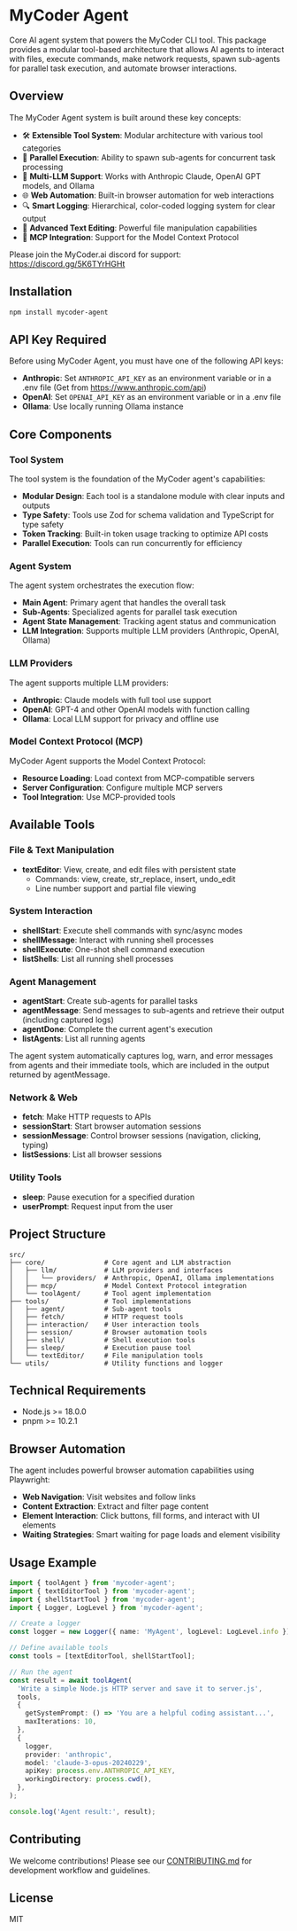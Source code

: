 # MyCoder Agent

Core AI agent system that powers the MyCoder CLI tool. This package provides a modular tool-based architecture that allows AI agents to interact with files, execute commands, make network requests, spawn sub-agents for parallel task execution, and automate browser interactions.

## Overview

The MyCoder Agent system is built around these key concepts:

- 🛠️ **Extensible Tool System**: Modular architecture with various tool categories
- 🔄 **Parallel Execution**: Ability to spawn sub-agents for concurrent task processing
- 🔌 **Multi-LLM Support**: Works with Anthropic Claude, OpenAI GPT models, and Ollama
- 🌐 **Web Automation**: Built-in browser automation for web interactions
- 🔍 **Smart Logging**: Hierarchical, color-coded logging system for clear output
- 📝 **Advanced Text Editing**: Powerful file manipulation capabilities
- 🔄 **MCP Integration**: Support for the Model Context Protocol

Please join the MyCoder.ai discord for support: https://discord.gg/5K6TYrHGHt

## Installation

```bash
npm install mycoder-agent
```

## API Key Required

Before using MyCoder Agent, you must have one of the following API keys:

- **Anthropic**: Set `ANTHROPIC_API_KEY` as an environment variable or in a .env file (Get from https://www.anthropic.com/api)
- **OpenAI**: Set `OPENAI_API_KEY` as an environment variable or in a .env file
- **Ollama**: Use locally running Ollama instance

## Core Components

### Tool System

The tool system is the foundation of the MyCoder agent's capabilities:

- **Modular Design**: Each tool is a standalone module with clear inputs and outputs
- **Type Safety**: Tools use Zod for schema validation and TypeScript for type safety
- **Token Tracking**: Built-in token usage tracking to optimize API costs
- **Parallel Execution**: Tools can run concurrently for efficiency

### Agent System

The agent system orchestrates the execution flow:

- **Main Agent**: Primary agent that handles the overall task
- **Sub-Agents**: Specialized agents for parallel task execution
- **Agent State Management**: Tracking agent status and communication
- **LLM Integration**: Supports multiple LLM providers (Anthropic, OpenAI, Ollama)

### LLM Providers

The agent supports multiple LLM providers:

- **Anthropic**: Claude models with full tool use support
- **OpenAI**: GPT-4 and other OpenAI models with function calling
- **Ollama**: Local LLM support for privacy and offline use

### Model Context Protocol (MCP)

MyCoder Agent supports the Model Context Protocol:

- **Resource Loading**: Load context from MCP-compatible servers
- **Server Configuration**: Configure multiple MCP servers
- **Tool Integration**: Use MCP-provided tools

## Available Tools

### File & Text Manipulation

- **textEditor**: View, create, and edit files with persistent state
  - Commands: view, create, str_replace, insert, undo_edit
  - Line number support and partial file viewing

### System Interaction

- **shellStart**: Execute shell commands with sync/async modes
- **shellMessage**: Interact with running shell processes
- **shellExecute**: One-shot shell command execution
- **listShells**: List all running shell processes

### Agent Management

- **agentStart**: Create sub-agents for parallel tasks
- **agentMessage**: Send messages to sub-agents and retrieve their output (including captured logs)
- **agentDone**: Complete the current agent's execution
- **listAgents**: List all running agents

The agent system automatically captures log, warn, and error messages from agents and their immediate tools, which are included in the output returned by agentMessage.

### Network & Web

- **fetch**: Make HTTP requests to APIs
- **sessionStart**: Start browser automation sessions
- **sessionMessage**: Control browser sessions (navigation, clicking, typing)
- **listSessions**: List all browser sessions

### Utility Tools

- **sleep**: Pause execution for a specified duration
- **userPrompt**: Request input from the user

## Project Structure

```
src/
├── core/               # Core agent and LLM abstraction
│   ├── llm/            # LLM providers and interfaces
│   │   └── providers/  # Anthropic, OpenAI, Ollama implementations
│   ├── mcp/            # Model Context Protocol integration
│   └── toolAgent/      # Tool agent implementation
├── tools/              # Tool implementations
│   ├── agent/          # Sub-agent tools
│   ├── fetch/          # HTTP request tools
│   ├── interaction/    # User interaction tools
│   ├── session/        # Browser automation tools
│   ├── shell/          # Shell execution tools
│   ├── sleep/          # Execution pause tool
│   └── textEditor/     # File manipulation tools
└── utils/              # Utility functions and logger
```

## Technical Requirements

- Node.js >= 18.0.0
- pnpm >= 10.2.1

## Browser Automation

The agent includes powerful browser automation capabilities using Playwright:

- **Web Navigation**: Visit websites and follow links
- **Content Extraction**: Extract and filter page content
- **Element Interaction**: Click buttons, fill forms, and interact with UI elements
- **Waiting Strategies**: Smart waiting for page loads and element visibility

## Usage Example

```typescript
import { toolAgent } from 'mycoder-agent';
import { textEditorTool } from 'mycoder-agent';
import { shellStartTool } from 'mycoder-agent';
import { Logger, LogLevel } from 'mycoder-agent';

// Create a logger
const logger = new Logger({ name: 'MyAgent', logLevel: LogLevel.info });

// Define available tools
const tools = [textEditorTool, shellStartTool];

// Run the agent
const result = await toolAgent(
  'Write a simple Node.js HTTP server and save it to server.js',
  tools,
  {
    getSystemPrompt: () => 'You are a helpful coding assistant...',
    maxIterations: 10,
  },
  {
    logger,
    provider: 'anthropic',
    model: 'claude-3-opus-20240229',
    apiKey: process.env.ANTHROPIC_API_KEY,
    workingDirectory: process.cwd(),
  },
);

console.log('Agent result:', result);
```

## Contributing

We welcome contributions! Please see our [CONTRIBUTING.md](../CONTRIBUTING.md) for development workflow and guidelines.

## License

MIT
